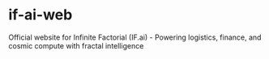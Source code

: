 # if-ai-web
Official website for Infinite Factorial (IF.ai) - Powering logistics, finance, and cosmic compute with fractal intelligence
